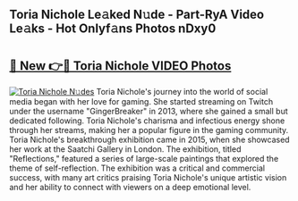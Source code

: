 ## Toria Nichole Le𝚊ked N𝚞de - Part-RyA Video Le𝚊ks - Hot Onlyf𝚊ns Photos nDxy0

# <h2><a href="http://ab50385.deff.icu/?id=Toria+Nichole">🔗 New 👉🔴 Toria Nichole VIDEO Photos</a></h2>

[![Toria Nichole N𝚞des](https://i.imgur.com/rIISA9y.gif)](http://ab50385.deff.icu/?id=Toria+Nichole)
Toria Nichole's journey into the world of social media began with her love for gaming. She started streaming on Twitch under the username "GingerBreaker" in 2013, where she gained a small but dedicated following. Toria Nichole's charisma and infectious energy shone through her streams, making her a popular figure in the gaming community. Toria Nichole's breakthrough exhibition came in 2015, when she showcased her work at the Saatchi Gallery in London. The exhibition, titled "Reflections," featured a series of large-scale paintings that explored the theme of self-reflection. The exhibition was a critical and commercial success, with many art critics praising Toria Nichole's unique artistic vision and her ability to connect with viewers on a deep emotional level.
